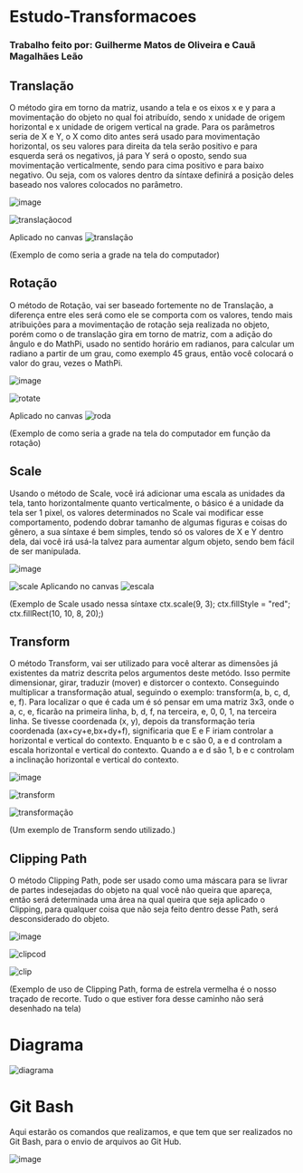 # Estudo-Transformacoes
### Trabalho feito por: Guilherme Matos de Oliveira e Cauã Magalhães Leão 

## Translação
O método gira em torno da matriz, usando a tela e os eixos x e y para a movimentação do objeto no qual foi atribuído, sendo x unidade de origem horizontal e x unidade de origem vertical na grade. Para os parâmetros seria de X e Y, o X como dito antes será usado para movimentação horizontal, os seu valores para direita da tela serão positivo e para esquerda será os negativos, já para Y será o oposto, sendo sua movimentação verticalmente, sendo para cima positivo e para baixo negativo. Ou seja, com os valores dentro da síntaxe definirá a posição deles baseado nos valores colocados no parâmetro. 


![image](https://github.com/GuilhermeM777/Estudo-Transformacoes/assets/127865701/0f9f5524-7bf6-47eb-a139-61d8838929f4)  

![translaçãocod](https://github.com/GuilhermeM777/Estudo-Transformacoes/assets/127852558/e9b42849-f375-4ad4-8f82-e240046aa946)

Aplicado no canvas
![translação](https://github.com/GuilhermeM777/Estudo-Transformacoes/assets/127852558/d02c7a8f-2068-4c62-a511-c9714ac34a08)

(Exemplo de como seria a grade na tela do computador)

## Rotação 
O método de Rotação, vai ser baseado fortemente no de Translação, a diferença entre eles será como ele se comporta com os valores, tendo mais atribuições para a movimentação de rotação seja realizada no objeto, porém como o de translação gira em torno de matriz, com a adição do ângulo e do MathPi, usado no sentido horário em radianos, para calcular  um radiano a partir de um grau, como exemplo 45 graus, então você colocará o valor do grau, vezes o MathPi.


![image](https://github.com/GuilhermeM777/Estudo-Transformacoes/assets/127865701/91b56f0c-a8a4-4bbd-8a44-a0ad77359fee)

![rotate](https://github.com/GuilhermeM777/Estudo-Transformacoes/assets/127852558/07783fb4-7935-4459-8c04-b42f8a841076)

Aplicado no canvas
![roda](https://github.com/GuilhermeM777/Estudo-Transformacoes/assets/127852558/7c1fc507-798d-46be-b8cd-8be283efb3ab)


(Exemplo de como seria a grade na tela do computador em função da rotação)

## Scale
Usando o método de Scale, você irá adicionar uma escala as unidades da tela, tanto horizontalmente quanto verticalmente, o básico é a unidade da tela ser 1 pixel, os valores determinados no Scale vai modificar esse comportamento, podendo dobrar tamanho de algumas figuras e coisas do gênero, a sua síntaxe é bem simples, tendo só os valores de X e Y dentro dela, dai você irá usá-la talvez para aumentar algum objeto, sendo bem fácil de ser manipulada.


![image](https://github.com/GuilhermeM777/Estudo-Transformacoes/assets/127865701/d488f912-dbac-4f4a-8f1c-974538a0db07)

![scale](https://github.com/GuilhermeM777/Estudo-Transformacoes/assets/127852558/c062b153-d591-4ccc-86af-0dd103e840ee)
Aplicando no canvas
![escala](https://github.com/GuilhermeM777/Estudo-Transformacoes/assets/127852558/689c942e-03cd-4a23-8c54-674c72bae752)


(Exemplo de Scale usado nessa síntaxe ctx.scale(9, 3); 
ctx.fillStyle = "red";
ctx.fillRect(10, 10, 8, 20);)

## Transform 
O método Transform, vai ser utilizado para você alterar as dimensões já existentes da matriz descrita pelos argumentos deste metódo. Isso permite dimensionar, girar, traduzir (mover) e distorcer o contexto. Conseguindo multiplicar a transformação atual, seguindo o exemplo: transform(a, b, c, d, e, f). Para localizar o que é cada um é só pensar em uma matriz 3x3, onde o a, c, e, ficarão na primeira linha, b, d, f, na terceira, e, 0, 0, 1, na terceira linha. Se tivesse coordenada (x, y), depois da transformação teria coordenada (ax+cy+e,bx+dy+f), significaria que E e F iriam controlar a horizontal e vertical do contexto. Enquanto b e c são 0, a e d controlam a escala horizontal e vertical do contexto.
Quando a e d são 1, b e c controlam a inclinação horizontal e vertical do contexto.


![image](https://github.com/GuilhermeM777/Estudo-Transformacoes/assets/127865701/90bfdde1-831e-48b4-8765-d2f7897e0980)

![transform](https://github.com/GuilhermeM777/Estudo-Transformacoes/assets/127852558/f0583da4-fa69-4485-8d6d-db694a13b870)

![transformação](https://github.com/GuilhermeM777/Estudo-Transformacoes/assets/127852558/7b18a6c4-ff8b-4de3-8119-c7e068e13418)


(Um exemplo de Transform sendo utilizado.)

## Clipping Path 
O método Clipping Path, pode ser usado como uma máscara para se livrar de partes indesejadas do objeto na qual você não queira que apareça, então será determinada uma área na qual queira que seja aplicado o Clipping, para qualquer coisa que não seja feito dentro desse Path, será desconsiderado do objeto. 


![image](https://github.com/GuilhermeM777/Estudo-Transformacoes/assets/127865701/d5d4f38d-a4ee-4b78-bff4-b3849a802ca0)

![clipcod](https://github.com/GuilhermeM777/Estudo-Transformacoes/assets/127852558/d50b9c95-e49b-466e-af33-6bbc7a57e489)

![clip](https://github.com/GuilhermeM777/Estudo-Transformacoes/assets/127852558/b16829b9-f59d-4206-b54e-42991ae130a2)


(Exemplo de uso de Clipping Path, forma de estrela vermelha é o nosso traçado de recorte. Tudo o que estiver fora desse caminho não será desenhado na tela)

# Diagrama
![diagrama](https://github.com/GuilhermeM777/Estudo-Transformacoes/assets/127852558/1370e34e-3f3f-4453-82bc-9bce3d1116bf)


# Git Bash
Aqui estarão os comandos que realizamos, e que tem que ser realizados no Git Bash, para o envio de arquivos ao Git Hub.

![image](https://github.com/GuilhermeM777/Estudo-Transformacoes/assets/127865701/f4215bdc-ade1-432c-8eda-09162d0deab1)

